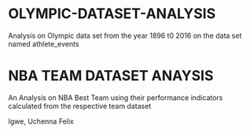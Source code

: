 # OLYMPIC-DATASET-ANALYSIS
Analysis on Olympic data set from the year 1896 t0 2016 on the data set named athlete_events
# NBA TEAM DATASET ANAYSIS
An Analysis on NBA Best Team using their performance indicators calculated from the respective team dataset


Igwe, Uchenna Felix
